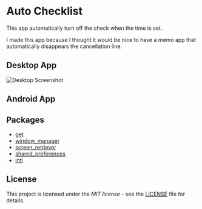 # Auto Checklist
This app automatically turn off the check when the time is set.

I made this app because I thought it would be nice to have a memo app that automatically disappears the cancellation line.

## Desktop App
![Desktop Screenshot](https://github.com/YiJeongseop/Auto-Checklist/assets/112690335/20cba8a3-f6b0-4b81-98a8-c254da227081)

## Android App

## Packages
* [get](https://pub.dev/packages/get)
* [window_manager](https://pub.dev/packages/window_manager)
* [screen_retriever](https://pub.dev/packages/screen_retriever)
* [shared_preferences](https://pub.dev/packages/shared_preferences)
* [intl](https://pub.dev/packages/intl)

## License
This project is licensed under the _MIT license_ - see the [LICENSE](LICENSE) file for details.
